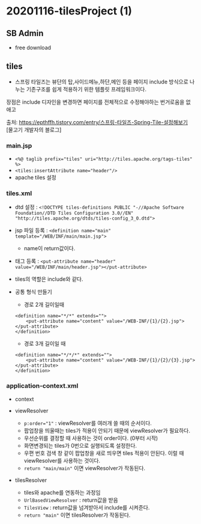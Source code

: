 # 20201116-tilesProject (1)

## SB Admin
- free download


## tiles
- 스프링 타일즈는 뷰단의 탑,사이드메뉴,하단,메인 등을 페이지 include 방식으로 나누는 기존구조를 쉽게 적용하기 위한 템플릿 프레임워크이다.

장점은 include 디자인을 변경하면 페이지를 전체적으로 수정해야하는 번거로움을 없애고



출처: https://epthffh.tistory.com/entry/스프링-타일즈-Spring-Tile-설정해보기 [물고기 개발자의 블로그]

### main.jsp

- `<%@ taglib prefix="tiles" uri="http://tiles.apache.org/tags-tiles" %>`
- `<tiles:insertAttribute name="header"/>`
- apache tiles 설정

### tiles.xml

- dtd 설정 : `<!DOCTYPE tiles-definitions PUBLIC "-//Apache Software Foundation//DTD Tiles Configuration 3.0//EN" "http://tiles.apache.org/dtds/tiles-config_3_0.dtd">`
- jsp 파일 등록 : `<definition name="main" template="/WEB/INF/main/main.jsp">`
  - name이 return값이다. 
- 태그 등록 : `<put-attribute name="header" value="/WEB/INF/main/header.jsp"></put-attribute>`
- tiles의 역할은 include와 같다. 

- 공통 형식 만들기
  - 경로 2개 길이일때
  
  ```
  <definition name="*/*" extends="">
      <put-attribute name="content" value="/WEB-INF/{1}/{2}.jsp"></put-attribute>
  </definition>
  ```

  - 경로 3개 길이일 때
  
  ```
  <definition name="*/*/*" extends="">
      <put-attribute name="content" value="/WEB-INF/{1}/{2}/{3}.jsp"></put-attribute>
  </definition>
  ```  

### application-context.xml
- context
- viewResolver
  - `p:order="1"` : viewResolver를 여러개 쓸 때의 순서이다. 
  - 팝업창을 띄울때는 tiles가 적용이 안되기 때문에 viewResolver가 필요하다.
  - 우선순위를 결정할 때 사용하는 것이 order이다. (0부터 시작)
  - 화면변경되는 tiles가 0번으로 실행되도록 설정한다. 
  - 우편 번호 검색 창 같이 팝업창을 새로 띄우면 tiles 적용이 안된다. 이럴 때 viewResolver를 사용하는 것이다.
  - `return "main/main"` 이면 viewResolver가 작동된다. 
  
- tilesResolver
  - tiles와 apache를 연동하는 과정임
  - `UrlBasedViewResolver` : return값을 받음
  - `TilesView` : return값을 넘겨받아서 include를 시켜준다.
  - `return "main"` 이면 tilesResolver가 작동된다. 
